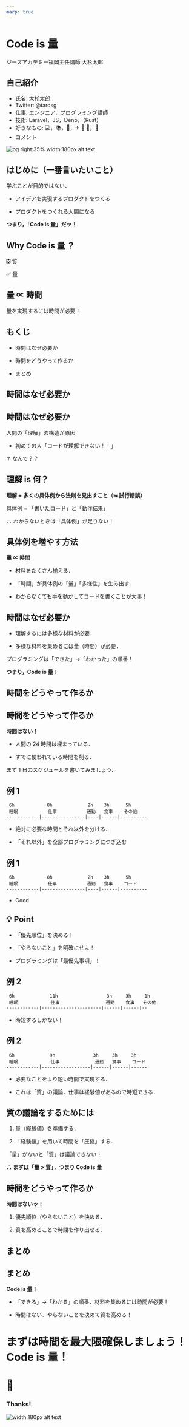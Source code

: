 ```yaml
---
marp: true
---
```


<!--
theme: gaia
class:
 - invert
headingDivider: 2
paginate: true
-->

<!--
_class:
 - lead
 - invert
-->

# Code is 量

ジーズアカデミー福岡主任講師 大杉太郎

## 自己紹介

- 氏名: 大杉太郎
- Twitter: @tarosg
- 仕事: エンジニア，プログラミング講師
- 技術: Laravel，JS，Deno，（Rust）
- 好きなもの: 💻，📚，🥃，✈ 🚌 🚃，🚮
- コメント

![bg right:35% width:180px alt text](./img/qr_twitter.png)

## はじめに（一番言いたいこと）

学ぶことが目的ではない．

- アイデアを実現するプロダクトをつくる

- プロダクトをつくれる人間になる

**つまり，「Code is 量」だッ！**

## Why Code is 量 ？

❎ 質

✅ 量

<!--
_class:
 - lead
 - invert
-->

## 量 ∝ 時間

量を実現するには時間が必要！

<!--
_class:
 - lead
 - invert
-->

## もくじ

- 時間はなぜ必要か

- 時間をどうやって作るか

- まとめ

## 時間はなぜ必要か

<!--
_class:
 - lead
 - invert
-->

## 時間はなぜ必要か

人間の「理解」の構造が原因

- 初めての人「コードが理解できない！！」

↑ なんで？？

## 理解 is 何？

**理解 = 多くの具体例から法則を見出すこと（≒ 試行錯誤）**

具体例 = 「書いたコード」と「動作結果」

∴ わからないときは「具体例」が足りない！

## 具体例を増やす方法

**量 ∝ 時間**

- 材料をたくさん揃える．

- 「時間」が具体例の「量」「多様性」を生み出す．

- わからなくても手を動かしてコードを書くことが大事！

## 時間はなぜ必要か

- 理解するには多様な材料が必要．

- 多様な材料を集めるには量（時間）が必要．

プログラミングは「できた」→「わかった」の順番！

**つまり，Code is 量！**

## 時間をどうやって作るか

<!--
_class:
 - lead
 - invert
-->

## 時間をどうやって作るか

**時間はない！**

- 人間の 24 時間は埋まっている．

- すでに使われている時間を削る．

まず 1 日のスケジュールを書いてみましょう．

## 例 1

```
 6h            8h             2h    3h      5h
 睡眠           仕事           通勤   食事    その他
------------|----------------|----|------|----------
```

- 絶対に必要な時間とそれ以外を分ける．

- 「それ以外」を全部プログラミングにつぎ込む

## 例 1

```
 6h            8h             2h    3h      5h
 睡眠           仕事           通勤   食事    コード
------------|----------------|----|------|----------
```

- Good

## 💡 Point

- 「優先順位」を決める！

- 「やらないこと」を明確にせよ！

- プログラミングは「最優先事項」！

## 例 2

```
 6h             11h                  3h     3h     1h
 睡眠            仕事                 通勤    食事   その他
------------|----------------------|------|------|--
```

- 時短するしかない！

## 例 2

```
 6h             9h              3h     3h     3h
 睡眠            仕事             通勤   食事    コード
------------|------------------|------|------|------
```

- 必要なことをより短い時間で実現する．

- これは「質」の議論．仕事は経験値があるので時短できる．

## 質の議論をするためには

1. 量（経験値）を準備する．

2. 「経験値」を用いて時間を「圧縮」する．

「量」がないと「質」は議論できない！

**∴ まずは「量 > 質」，つまり Code is 量**

## 時間をどうやって作るか

**時間はないッ！**

1. 優先順位（やらないこと）を決める．

2. 質を高めることで時間を作り出せる．

## まとめ

<!--
_class:
 - lead
 - invert
-->

## まとめ

**Code is 量！**

- 「できる」→「わかる」の順番．材料を集めるには時間が必要！

- 時間はない．やらないことを決めて質を高める！

# まずは時間を最大限確保しましょう！ Code is 量！

<!--
_class:
 - lead
 - invert
-->

# 🥃

<!--
_class:
 - lead
 - invert
-->

### Thanks!

![width:180px alt text](./img/qr_twitter.png)
